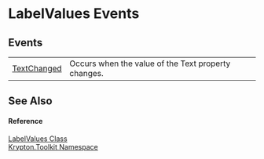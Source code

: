 # LabelValues Events




## Events
<table>
<tr>
<td><a href="38d5d098-c541-487d-7c11-b0828b8d3bcc.md">TextChanged</a></td>
<td>Occurs when the value of the Text property changes.</td></tr>
</table>

## See Also


#### Reference
<a href="1cb137fe-b365-630e-d183-658e033feb35.md">LabelValues Class</a>  
<a href="79d2eac2-21f4-54ff-7552-b20c33c30600.md">Krypton.Toolkit Namespace</a>  

